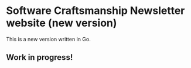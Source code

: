 # Software Craftsmanship Newsletter website (new version)
This is a new version written in Go.

## Work in progress!